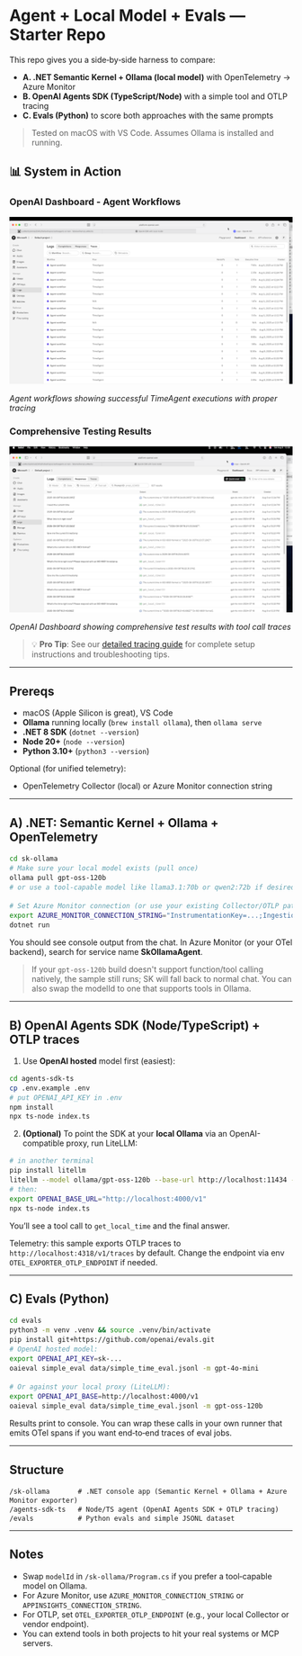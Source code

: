 # Agent + Local Model + Evals — Starter Repo

This repo gives you a side‑by‑side harness to compare:
- **A. .NET Semantic Kernel + Ollama (local model)** with OpenTelemetry → Azure Monitor
- **B. OpenAI Agents SDK (TypeScript/Node)** with a simple tool and OTLP tracing
- **C. Evals (Python)** to score both approaches with the same prompts

> Tested on macOS with VS Code. Assumes Ollama is installed and running.

## 📊 System in Action

### OpenAI Dashboard - Agent Workflows
![OpenAI Agent Workflows](images/2025-08-09_12-34-39.png)

*Agent workflows showing successful TimeAgent executions with proper tracing*

### Comprehensive Testing Results  
![Testing Results](images/2025-08-09_12-28-26.png)

*OpenAI Dashboard showing comprehensive test results with tool call traces*

> 💡 **Pro Tip**: See our [detailed tracing guide](README-TRACING-GUIDE.md) for complete setup instructions and troubleshooting tips.

---

## Prereqs

- macOS (Apple Silicon is great), VS Code
- **Ollama** running locally (`brew install ollama`), then `ollama serve`
- **.NET 8 SDK** (`dotnet --version`)
- **Node 20+** (`node --version`)
- **Python 3.10+** (`python3 --version`)

Optional (for unified telemetry):
- OpenTelemetry Collector (local) or Azure Monitor connection string

---

## A) .NET: Semantic Kernel + Ollama + OpenTelemetry

```bash
cd sk-ollama
# Make sure your local model exists (pull once)
ollama pull gpt-oss-120b
# or use a tool-capable model like llama3.1:70b or qwen2:72b if desired

# Set Azure Monitor connection (or use your existing Collector/OTLP path)
export AZURE_MONITOR_CONNECTION_STRING="InstrumentationKey=...;IngestionEndpoint=..."
dotnet run
```
You should see console output from the chat. In Azure Monitor (or your OTel backend), search for service name **SkOllamaAgent**.

> If your `gpt-oss-120b` build doesn't support function/tool calling natively, the sample still runs; SK will fall back to normal chat. You can also swap the modelId to one that supports tools in Ollama.

---

## B) OpenAI Agents SDK (Node/TypeScript) + OTLP traces

1) Use **OpenAI hosted** model first (easiest):
```bash
cd agents-sdk-ts
cp .env.example .env
# put OPENAI_API_KEY in .env
npm install
npx ts-node index.ts
```

2) **(Optional)** To point the SDK at your **local Ollama** via an OpenAI-compatible proxy, run LiteLLM:
```bash
# in another terminal
pip install litellm
litellm --model ollama/gpt-oss-120b --base-url http://localhost:11434 --port 4000
# then:
export OPENAI_BASE_URL="http://localhost:4000/v1"
npx ts-node index.ts
```
You’ll see a tool call to `get_local_time` and the final answer.

Telemetry: this sample exports OTLP traces to `http://localhost:4318/v1/traces` by default. Change the endpoint via env `OTEL_EXPORTER_OTLP_ENDPOINT` if needed.

---

## C) Evals (Python)

```bash
cd evals
python3 -m venv .venv && source .venv/bin/activate
pip install git+https://github.com/openai/evals.git
# OpenAI hosted model:
export OPENAI_API_KEY=sk-...
oaieval simple_eval data/simple_time_eval.jsonl -m gpt-4o-mini

# Or against your local proxy (LiteLLM):
export OPENAI_API_BASE=http://localhost:4000/v1
oaieval simple_eval data/simple_time_eval.jsonl -m gpt-oss-120b
```
Results print to console. You can wrap these calls in your own runner that emits OTel spans if you want end‑to‑end traces of eval jobs.

---

## Structure

```
/sk-ollama       # .NET console app (Semantic Kernel + Ollama + Azure Monitor exporter)
/agents-sdk-ts   # Node/TS agent (OpenAI Agents SDK + OTLP tracing)
/evals           # Python evals and simple JSONL dataset
```

---

## Notes
- Swap `modelId` in `/sk-ollama/Program.cs` if you prefer a tool‑capable model on Ollama.
- For Azure Monitor, use `AZURE_MONITOR_CONNECTION_STRING` or `APPINSIGHTS_CONNECTION_STRING`.
- For OTLP, set `OTEL_EXPORTER_OTLP_ENDPOINT` (e.g., your local Collector or vendor endpoint).
- You can extend tools in both projects to hit your real systems or MCP servers.
